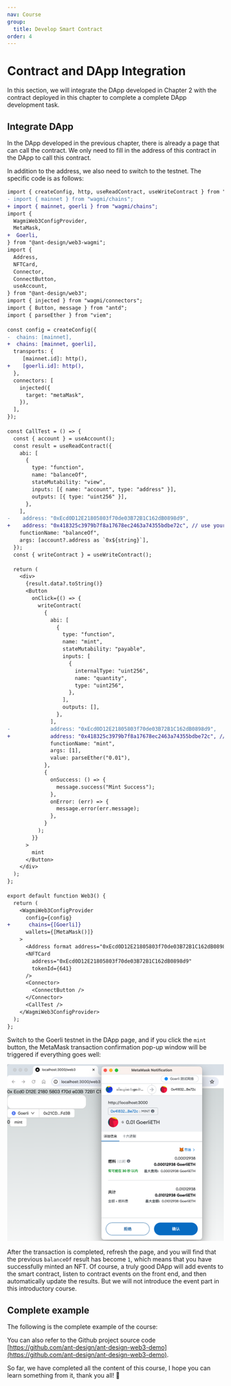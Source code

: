 ```yaml
---
nav: Course
group:
  title: Develop Smart Contract
order: 4
---
```


# Contract and DApp Integration

In this section, we will integrate the DApp developed in Chapter 2 with the contract deployed in this chapter to complete a complete DApp development task.

## Integrate DApp

In the DApp developed in the previous chapter, there is already a page that can call the contract. We only need to fill in the address of this contract in the DApp to call this contract.

In addition to the address, we also need to switch to the testnet. The specific code is as follows:

```diff
import { createConfig, http, useReadContract, useWriteContract } from "wagmi";
- import { mainnet } from "wagmi/chains";
+ import { mainnet, goerli } from "wagmi/chains";
import {
  WagmiWeb3ConfigProvider,
  MetaMask,
+  Goerli,
} from "@ant-design/web3-wagmi";
import {
  Address,
  NFTCard,
  Connector,
  ConnectButton,
  useAccount,
} from "@ant-design/web3";
import { injected } from "wagmi/connectors";
import { Button, message } from "antd";
import { parseEther } from "viem";

const config = createConfig({
-  chains: [mainnet],
+  chains: [mainnet, goerli],
  transports: {
     [mainnet.id]: http(),
+    [goerli.id]: http(),
  },
  connectors: [
    injected({
      target: "metaMask",
    }),
  ],
});

const CallTest = () => {
  const { account } = useAccount();
  const result = useReadContract({
    abi: [
      {
        type: "function",
        name: "balanceOf",
        stateMutability: "view",
        inputs: [{ name: "account", type: "address" }],
        outputs: [{ type: "uint256" }],
      },
    ],
-    address: "0xEcd0D12E21805803f70de03B72B1C162dB0898d9",
+    address: "0x418325c3979b7f8a17678ec2463a74355bdbe72c", // use your own contract address
    functionName: "balanceOf",
    args: [account?.address as `0x${string}`],
  });
  const { writeContract } = useWriteContract();

  return (
    <div>
      {result.data?.toString()}
      <Button
        onClick={() => {
          writeContract(
            {
              abi: [
                {
                  type: "function",
                  name: "mint",
                  stateMutability: "payable",
                  inputs: [
                    {
                      internalType: "uint256",
                      name: "quantity",
                      type: "uint256",
                    },
                  ],
                  outputs: [],
                },
              ],
-             address: "0xEcd0D12E21805803f70de03B72B1C162dB0898d9",
+             address: "0x418325c3979b7f8a17678ec2463a74355bdbe72c", // use your own contract address
              functionName: "mint",
              args: [1],
              value: parseEther("0.01"),
            },
            {
              onSuccess: () => {
                message.success("Mint Success");
              },
              onError: (err) => {
                message.error(err.message);
              },
            }
          );
        }}
      >
        mint
      </Button>
    </div>
  );
};

export default function Web3() {
  return (
    <WagmiWeb3ConfigProvider
      config={config}
+      chains={[Goerli]}
      wallets={[MetaMask()]}
    >
      <Address format address="0xEcd0D12E21805803f70de03B72B1C162dB0898d9" />
      <NFTCard
        address="0xEcd0D12E21805803f70de03B72B1C162dB0898d9"
        tokenId={641}
      />
      <Connector>
        <ConnectButton />
      </Connector>
      <CallTest />
    </WagmiWeb3ConfigProvider>
  );
};

```

Switch to the Goerli testnet in the DApp page, and if you click the `mint` button, the MetaMask transaction confirmation pop-up window will be triggered if everything goes well:

![](./img/mint-test-net.png)

After the transaction is completed, refresh the page, and you will find that the previous `balanceOf` result has become `1`, which means that you have successfully minted an NFT. Of course, a truly good DApp will add events to the smart contract, listen to contract events on the front end, and then automatically update the results. But we will not introduce the event part in this introductory course.

## Complete example

The following is the complete example of the course:

<code src="./demos/dapp.tsx"></code>


You can also refer to the Github project source code [https://github.com/ant-design/ant-design-web3-demo](https://github.com/ant-design/ant-design-web3-demo).

So far, we have completed all the content of this course, I hope you can learn something from it, thank you all! 🎉
